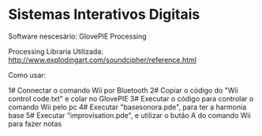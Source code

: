# Sistemas Interativos Digitais

Software nescesário: 
  GlovePIE
  Processing

Processing Libraria Utilizada:
http://www.explodingart.com/soundcipher/reference.html


Como usar:

1# Connectar o comando Wii por Bluetooth
2# Copiar o código do "Wii control code.txt" e colar no GlovePIE
3# Executar o código para controlar o comando Wii pelo pc
4# Executar "basesonora.pde", para ter a harmonia base
5# Executar "improvisation.pde", e utilizar o butão A do comando Wii para fazer notas
